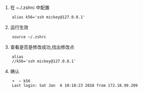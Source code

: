 1. 在 ~./.zshrc 中配置
```
    alias k56='ssh mickey@127.0.0.1'
```    
2. 运行生效
```
    source ~/.zshrc
```    
3. 查看是否是修改成功,找出修改点
```   
    alias
    //k56='ssh mickey@127.0.0.1'
```    
4. 确认
```
    ➜  ~ k56
    Last login: Sat Jan  6 10:18:23 2018 from 172.18.99.209
```